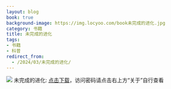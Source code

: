 ```yaml
---
layout: blog
book: true
background-image: https://img.locyoo.com/book未完成的进化.jpg
category: 书籍
title: 未完成的进化
tags:
- 书籍
- 科普
redirect_from:
  - /2024/03/未完成的进化/
---
```

![](https://img.locyoo.com/book未完成的进化.jpg)
未完成的进化: <a name = "ref1" href="https://url18.ctfile.com/f/50983618-1060770514-dfdcc1?p=3619">点击下载</a>，访问密码请点击右上方“关于”自行查看